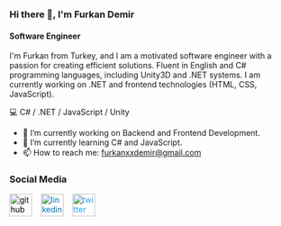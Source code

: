 ### Hi there 👋, I'm Furkan Demir
#### Software Engineer

I'm Furkan from Turkey, and I am a motivated software engineer with a passion for creating efficient solutions. Fluent in English and C# programming languages, including Unity3D and .NET systems. I am currently working on .NET and frontend technologies (HTML, CSS, JavaScript).

:computer:  C# / .NET / JavaScript / Unity

- 🔭 I’m currently working on Backend and Frontend Development.
- 🌱 I’m currently learning C# and JavaScript.
- 📫 How to reach me: furkanxxdemir@gmail.com

### Social Media
[<img src='https://cdn.jsdelivr.net/npm/simple-icons@3.0.1/icons/github.svg' alt='github' height='40' style='color: black;'>](https://github.com/muhammedfurkandemir) &nbsp;&nbsp;
[<img src='https://cdn.jsdelivr.net/npm/simple-icons@3.0.1/icons/linkedin.svg' alt='linkedin' height='40' style='color: #0077B5;'>](https://www.linkedin.com/in/furkandemirdemir/) &nbsp;&nbsp;
[<img src='https://cdn.jsdelivr.net/npm/simple-icons@3.0.1/icons/twitter.svg' alt='twitter' height='40' style='color: #1DA1F2;'>](https://twitter.com/FurkanDemir)


